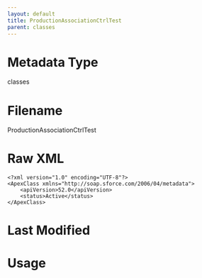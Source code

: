 ```yaml
---
layout: default
title: ProductionAssociationCtrlTest
parent: classes
---
```

# Metadata Type
classes


# Filename 
ProductionAssociationCtrlTest


# Raw XML
```
<?xml version="1.0" encoding="UTF-8"?>
<ApexClass xmlns="http://soap.sforce.com/2006/04/metadata">
    <apiVersion>52.0</apiVersion>
    <status>Active</status>
</ApexClass>
```


# Last Modified


# Usage
